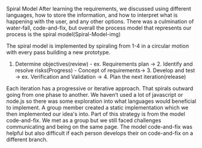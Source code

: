 Spiral Model
After learning the requirements, we discussed using different languages, how to store the information, and how to interpret what is happening with the user, and any other options. There was a culmination of water-fall, code-and-fix, but overall the process model that represents our process is the spiral model(Spiral-Model-img)

The spiral model is implemented by spiraling from 1-4 in a circular motion with every pass building a new prototype.
1. Determine objectives(review) - ex. Requirements plan → 2. Identify and resolve risks(Progress) - Concept of requirements→ 3. Develop and test -> ex. Verification and Validation → 4. Plan the next iteration(release) 




Each iteration has a progressive or iterative approach. That spirals outward going from one phase to another. We haven’t used a lot of javascript or node.js so there was some exploration into what languages would beneficial to implement. A group member created a static implementation which we then implemented our idea's into. Part of this strategy is from the model code-and-fix. We met as a group but we still faced challenges communicating and being on the same page. The model code-and-fix was helpful but also difficult if each person develops their on code-and-fix on a different branch. 

